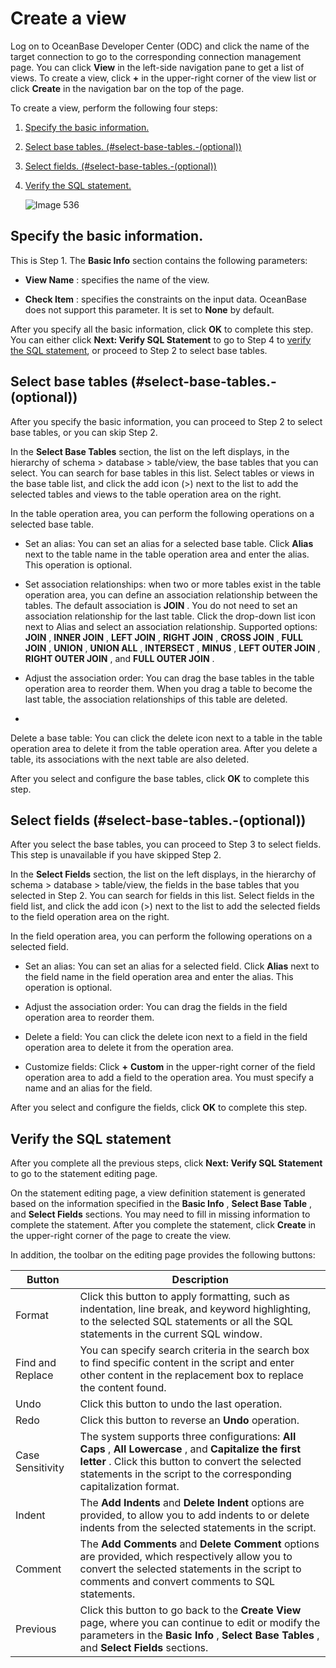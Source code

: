 Create a view 
==================================

Log on to OceanBase Developer Center (ODC) and click the name of the target connection to go to the corresponding connection management page. You can click **View** in the left-side navigation pane to get a list of views. To create a view, click **+** in the upper-right corner of the view list or click **Create** in the navigation bar on the top of the page. 

To create a view, perform the following four steps:

1. [Specify the basic information.](#specify-the-basic-information.)

   

2. [Select base tables. (#select-base-tables.-(optional))](#section-mgv-vsa-a6z)

   

3. [Select fields. (#select-base-tables.-(optional))](#section-h4l-2km-1zy)

   

4. [Verify the SQL statement.](#verify-the-sql-statement.)

   ![Image 536](https://help-static-aliyun-doc.aliyuncs.com/assets/img/en-US/4889620261/p268006.png)
   




Specify the basic information. 
---------------------------------------------------

This is Step 1. The **Basic Info** section contains the following parameters:

* **View Name** : specifies the name of the view.

  

* **Check Item** : specifies the constraints on the input data. OceanBase does not support this parameter. It is set to **None** by default.

  




After you specify all the basic information, click **OK** to complete this step. You can either click **Next: Verify SQL Statement** to go to Step 4 to [verify the SQL statement](#verify-the-sql-statement.), or proceed to Step 2 to select base tables.

Select base tables (#select-base-tables.-(optional)) 
--------------------------------------------------

After you specify the basic information, you can proceed to Step 2 to select base tables, or you can skip Step 2. 

In the **Select Base Tables** section, the list on the left displays, in the hierarchy of schema \> database \> table/view, the base tables that you can select. You can search for base tables in this list. Select tables or views in the base table list, and click the add icon (\>) next to the list to add the selected tables and views to the table operation area on the right. 

In the table operation area, you can perform the following operations on a selected base table.

* Set an alias: You can set an alias for a selected base table. Click **Alias** next to the table name in the table operation area and enter the alias. This operation is optional.

  

* Set association relationships: when two or more tables exist in the table operation area, you can define an association relationship between the tables. The default association is **JOIN** . You do not need to set an association relationship for the last table. Click the drop-down list icon next to Alias and select an association relationship. Supported options: **JOIN** , **INNER JOIN** , **LEFT JOIN** , **RIGHT JOIN** , **CROSS JOIN** , **FULL JOIN** , **UNION** , **UNION ALL** , **INTERSECT** , **MINUS** , **LEFT OUTER JOIN** , **RIGHT OUTER JOIN** , and **FULL OUTER JOIN** .

  

* Adjust the association order: You can drag the base tables in the table operation area to reorder them. When you drag a table to become the last table, the association relationships of this table are deleted.

  

*

  Delete a base table: You can click the delete icon next to a table in the table operation area to delete it from the table operation area. After you delete a table, its associations with the next table are also deleted.
  




After you select and configure the base tables, click **OK** to complete this step.

Select fields (#select-base-tables.-(optional)) 
---------------------------------------------

After you select the base tables, you can proceed to Step 3 to select fields. This step is unavailable if you have skipped Step 2. 

In the **Select Fields** section, the list on the left displays, in the hierarchy of schema \> database \> table/view, the fields in the base tables that you selected in Step 2. You can search for fields in this list. Select fields in the field list, and click the add icon (\>) next to the list to add the selected fields to the field operation area on the right. 

In the field operation area, you can perform the following operations on a selected field.

* Set an alias: You can set an alias for a selected field. Click **Alias** next to the field name in the field operation area and enter the alias. This operation is optional.

  

* Adjust the association order: You can drag the fields in the field operation area to reorder them.

  

* Delete a field: You can click the delete icon next to a field in the field operation area to delete it from the operation area.

  

* Customize fields: Click **+** **Custom** in the upper-right corner of the field operation area to add a field to the operation area. You must specify a name and an alias for the field.

  




After you select and configure the fields, click **OK** to complete this step.

Verify the SQL statement 
---------------------------------------------

After you complete all the previous steps, click **Next: Verify SQL Statement** to go to the statement editing page. 

On the statement editing page, a view definition statement is generated based on the information specified in the **Basic Info** , **Select Base Table** , and **Select Fields** sections. You may need to fill in missing information to complete the statement. After you complete the statement, click **Create** in the upper-right corner of the page to create the view. 

In addition, the toolbar on the editing page provides the following buttons:


|      Button      |                                                                                                            Description                                                                                                            |
|------------------|-----------------------------------------------------------------------------------------------------------------------------------------------------------------------------------------------------------------------------------|
| Format           | Click this button to apply formatting, such as indentation, line break, and keyword highlighting, to the selected SQL statements or all the SQL statements in the current SQL window.                                             |
| Find and Replace | You can specify search criteria in the search box to find specific content in the script and enter other content in the replacement box to replace the content found.                                                             |
| Undo             | Click this button to undo the last operation.                                                                                                                                                                                     |
| Redo             | Click this button to reverse an **Undo** operation.                                                                                                                                                                               |
| Case Sensitivity | The system supports three configurations: **All Caps** , **All Lowercase** , and **Capitalize the first letter** . Click this button to convert the selected statements in the script to the corresponding capitalization format. |
| Indent           | The **Add Indents** and **Delete Indent** options are provided, to allow you to add indents to or delete indents from the selected statements in the script.                                                                      |
| Comment          | The **Add Comments** and **Delete Comment** options are provided, which respectively allow you to convert the selected statements in the script to comments and convert comments to SQL statements.                               |
| Previous         | Click this button to go back to the **Create** **View** page, where you can continue to edit or modify the parameters in the **Basic Info** , **Select Base Tables** , and **Select Fields** sections.                            |



